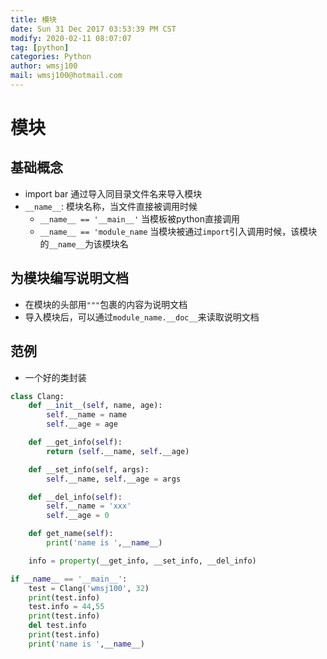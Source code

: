```yaml
---
title: 模块
date: Sun 31 Dec 2017 03:53:39 PM CST
modify: 2020-02-11 08:07:07 
tag: [python]
categories: Python
author: wmsj100
mail: wmsj100@hotmail.com
---
```


# 模块

## 基础概念

- import bar 通过导入同目录文件名来导入模块
- `__name__`: 模块名称，当文件直接被调用时候
	- `__name__ == '__main__'` 当模板被python直接调用
	- `__name__ == 'module_name` 当模块被通过`import`引入调用时候，该模块的`__name__`为该模块名
    
## 为模块编写说明文档

- 在模块的头部用`"""`包裹的内容为说明文档
- 导入模块后，可以通过`module_name.__doc__`来读取说明文档

## 范例

- 一个好的类封装
```python
class Clang:
    def __init__(self, name, age):
        self.__name = name
        self.__age = age

    def __get_info(self):
        return (self.__name, self.__age)

    def __set_info(self, args):
        self.__name, self.__age = args

    def __del_info(self):
        self.__name = 'xxx'
        self.__age = 0

    def get_name(self):
        print('name is ',__name__)

    info = property(__get_info, __set_info, __del_info)

if __name__ == '__main__':
    test = Clang('wmsj100', 32)
    print(test.info)
	test.info = 44,55
    print(test.info)
	del test.info
    print(test.info)
    print('name is ',__name__)
```
